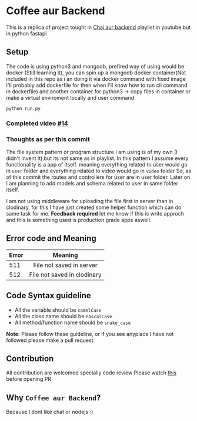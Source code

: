# Coffee aur Backend

This is a replica of project tought in [Chai aur backend](https://youtube.com/playlist?list=PLu71SKxNbfoBGh_8p_NS-ZAh6v7HhYqHW&si=j0kNpJ5cKXvoAtOO) playlist in youtube but in python fastapi

## Setup
The code is using python3 and mongodb, prefired way of using would be docker (Still learning it), you can spin up a mongodb docker container(Not included in this repo as i an doing it via docker command with fixed image I'll probably add dockerfile for then when I'll know how to run cli command in dockerfile)
and another container for python3 -> copy files in container or make a virtual enviroment locally and user command
```
python run.py
```

### Completed video [#14](https://youtu.be/_u-WgSN5ymU?si=fF837lywk0P6ogEh)

### Thoughts as per this commit
The file system pattern or program structure I am using is of my own (I didn't invent it) but its not same as in playlist. 
In this pattern I assume every functionality is a app of itself.
meaning everything related to user would go in `user` folder and everything related to video would go in `video` folder
So, as of this commit the routes and controllers for user are in user folder. Later on I am planning to add models and schema related to user in same folder itself.

I am not using middleware for uploading the file first in server than in clodinary, for this I have just created some helper function which can do same task for me.
**Feedback required** let me know if this is write approch and this is something used is production grade apps aswell.

## Error code and Meaning

| Error     | Meaning                   |
|-----------|:-------------------------:|
|511        |File not saved in server   |
|512        |File not saved in clodinary|

## Code Syntax guideline
- All the variable should be `camelCase`
- All the class name should be `PascalCase`
- All method/function name should be `snake_case`

__Note:__ Please follow these guideline, or if you see anyplace I have not followed please make a pull request.

## Contribution
All contribution are welcomed specially code review 
Please watch [this](https://youtu.be/EKRdobRY-fc?si=6pxqDU3C8fgeWsHB) before opening PR

## Why `Coffee aur Backend`?
Because I dont like chat or nodejs :)
